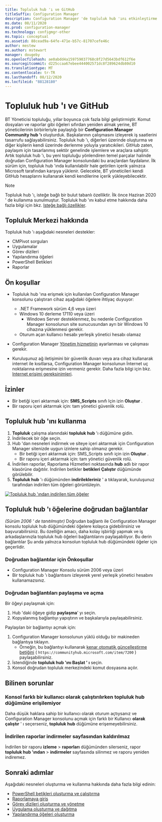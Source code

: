 ```yaml
---
title: Topluluk hub 'ı ve GitHub
titleSuffix: Configuration Manager
description: Configuration Manager 'de topluluk hub 'ını etkinleştirme ve kullanma
ms.date: 08/11/2020
ms.prod: configuration-manager
ms.technology: configmgr-other
ms.topic: conceptual
ms.assetid: 88cead9a-64fe-471e-b57c-81707cefe46c
author: mestew
ms.author: mstewart
manager: dougeby
ms.openlocfilehash: ae0abdd4a159759037768c8f27d5643bdf612f6e
ms.sourcegitcommit: d225ccaa67ebee444002571dc8f289624db80d10
ms.translationtype: MT
ms.contentlocale: tr-TR
ms.lasthandoff: 08/12/2020
ms.locfileid: "88128180"
---
```

# <a name="community-hub-and-github"></a>Topluluk hub 'ı ve GitHub
<!--3555935, 3555936-->

BT Yöneticisi topluluğu, yıllar boyunca çok fazla bilgi geliştirmiştir. Komut dosyaları ve raporlar gibi öğeleri sıfırdan yeniden almak yerine, BT yöneticilerinin birbirleriyle paylaştığı bir **Configuration Manager Community hub 'ı** oluşturduk. Başkalarının çalışmasını izleyerek iş saatlerini tasarrufu sağlayabilirsiniz. Topluluk hub 'ı, diğerleri üzerinde oluşturma ve diğer kişilerin kendi üzerinde derlenme yoluyla yaratıcıkileri. GitHub zaten, paylaşım için tasarlanmış sektör genelinde işlemlere ve araçlara sahiptir. Artık topluluk hub 'ı, bu yeni topluluğu yönlendiren temel parçalar halinde doğrudan Configuration Manager konsolundaki bu araçlardan faydalanır. İlk sürüm için, topluluk hub 'ında kullanılabilir hale getirilen içerik yalnızca Microsoft tarafından karşıya yüklenir. Gelecekte, BT yöneticileri kendi GitHub hesaplarını kullanarak kendi kendilerine içerik yükleyebilecektir.

> [!Note]  
> Topluluk hub 'ı, isteğe bağlı bir bulut tabanlı özelliktir. İlk önce Haziran 2020 ' de kullanıma sunulmuştur. Topluluk hub 'ını kabul etme hakkında daha fazla bilgi için bkz. [Isteğe bağlı özellikler](install-in-console-updates.md#bkmk_options).

## <a name="about-community-hub"></a>Topluluk Merkezi hakkında

Topluluk hub 'ı aşağıdaki nesneleri destekler:

- CMPivot sorguları
- Uygulamalar
- Görev dizileri
- Yapılandırma öğeleri
- PowerShell Betikleri
- Raporlar

## <a name="prerequisites"></a>Ön koşullar

- Topluluk hub 'ına erişmek için kullanılan Configuration Manager konsolunu çalıştıran cihaz aşağıdaki öğelere ihtiyaç duyuyor:
   - .NET Framework sürüm 4,6 veya üzeri
   - Windows 10 derleme 17110 veya üzeri
      - Windows Server desteklenmez, bu nedenle Configuration Manager konsolunun site sunucusundan ayrı bir Windows 10 cihazına yüklenmesi gerekir.
   - Oturum açan kullanıcı hesabı yerleşik yönetici hesabı olamaz

- Configuration Manager [Yönetim hizmetinin](../../../develop/adminservice/set-up.md) ayarlanması ve çalışması gerekir.

- Kuruluşunuz ağ iletişimini bir güvenlik duvarı veya ara cihaz kullanarak internet ile kısıtlarsa, Configuration Manager konsolunun İnternet uç noktalarına erişmesine izin vermeniz gerekir. Daha fazla bilgi için bkz. [Internet erişimi gereksinimleri](../../plan-design/network/internet-endpoints.md#community-hub).

## <a name="permissions"></a>İzinler

- Bir betiği içeri aktarmak için: **SMS_Scripts** sınıfı Için izin **Oluştur** .
- Bir raporu içeri aktarmak için: tam yönetici güvenlik rolü.


## <a name="use-the-community-hub"></a>Topluluk hub 'ını kullanma

1. **Topluluk** çalışma alanındaki **topluluk hub** 'ı düğümüne gidin.
1. İndirilecek bir öğe seçin.
1. Hub 'dan nesneleri indirmek ve siteye içeri aktarmak için Configuration Manager sitenizde uygun izinlere sahip olmanız gerekir.
    - Bir betiği içeri aktarmak için: SMS_Scripts sınıfı için izin **Oluştur** .
    - Bir raporu içeri aktarmak için: tam yönetici güvenlik rolü.
1. İndirilen raporlar, Raporlama Hizmetleri noktasında **hub** adlı bir rapor klasörüne dağıtılır. İndirilen betikler **betikleri Çalıştır** düğümünde görülebilir.
1. **Topluluk hub** 'ı düğümünden **indirilekleriniz** ' a tıklayarak, kuruluşunuz tarafından indirilen tüm öğeleri görüntüleyin.

[![Topluluk hub 'ından indirilen tüm öğeler](./media/3555935-community-hub-downloads.png)](./media/3555935-community-hub-downloads.png#lightbox)


## <a name="direct-links-to-community-hub-items"></a><a name="bkmk_deeplink"></a>Topluluk hub 'ı öğelerine doğrudan bağlantılar
<!--4224406-->
*(Sürüm 2006 ' de tanıtılmıştır)* Doğrudan bağlantı ile Configuration Manager konsolu topluluk hub düğümündeki öğelere kolayca gidebilirsiniz ve başvurabilirsiniz. Bu özelliğin amacı, daha kolay işbirliği yapmak ve iş arkadaşlarınızla topluluk hub öğeleri bağlantılarını paylaşabiliyor. Bu derin bağlantılar Şu anda yalnızca konsolun topluluk hub düğümündeki öğeler için geçerlidir.

### <a name="prerequisites-for-direct-links"></a>Doğrudan bağlantılar için Önkoşullar

- Configuration Manager Konsolu sürüm 2006 veya üzeri
- Bir topluluk hub 'ı bağlantısını izleyerek yerel yerleşik yönetici hesabını kullanamazsınız.

### <a name="sharing-and-opening-direct-links"></a>Doğrudan bağlantıları paylaşma ve açma

Bir öğeyi paylaşmak için:
1. Hub 'daki öğeye gidip **paylaşma**' yı seçin.
1. Kopyalanmış bağlantıyı yapıştırın ve başkalarıyla paylaşabilirsiniz.

Paylaşılan bir bağlantıyı açmak için:
1. Configuration Manager konsolunun yüklü olduğu bir makineden bağlantıya tıklayın.
   - Örneğin, bu bağlantıyı kullanarak [kenar otomatik güncelleştirme betiğini](https://communityhub.microsoft.com/item/7200) ( `https://communityhub.microsoft.com/item/7200` ) paylaşabilirsiniz.
1. İstendiğinde **topluluk hub 'ını Başlat ' ı** seçin.
1. Konsol doğrudan topluluk merkezindeki komut dosyasına açılır.

## <a name="known-issues"></a><a name="bkmk_known"></a>Bilinen sorunlar

### <a name="unable-to-access-community-hub-node-when-running-console-as-a-different-user"></a>Konsol farklı bir kullanıcı olarak çalıştırılırken topluluk hub düğümüne erişilemiyor
<!--7826897-->
Daha düşük haklara sahip bir kullanıcı olarak oturum açtıysanız ve Configuration Manager konsolunu açmak için farklı bir Kullanıcı **olarak çalıştır** ' ı seçerseniz, **topluluk hub** düğümüne erişemeyebilirsiniz.

### <a name="downloaded-reports-dont-get-removed-from-your-downloads-page"></a>İndirilen raporlar indirmeler sayfasından kaldırılmaz
<!--7851305-->
İndirilen bir raporu **izleme**  >  **raporları** düğümünden silerseniz, rapor **topluluk hub 'ından**  >  **indirmeler** sayfasında silinmez ve raporu yeniden indiremez. 

## <a name="next-steps"></a>Sonraki adımlar

Aşağıdaki nesneleri oluşturma ve kullanma hakkında daha fazla bilgi edinin:

- [PowerShell betikleri oluşturma ve çalıştırma](../../../apps/deploy-use/create-deploy-scripts.md)
- [Raporlamaya giriş](introduction-to-reporting.md)
- [Görev dizileri oluşturma ve yönetme](../../../osd/deploy-use/manage-task-sequences-to-automate-tasks.md)
- [Uygulama oluşturma ve dağıtma](../../../apps/get-started/create-and-deploy-an-application.md)
- [Yapılandırma öğeleri oluşturma](../../../compliance/deploy-use/create-configuration-items.md)